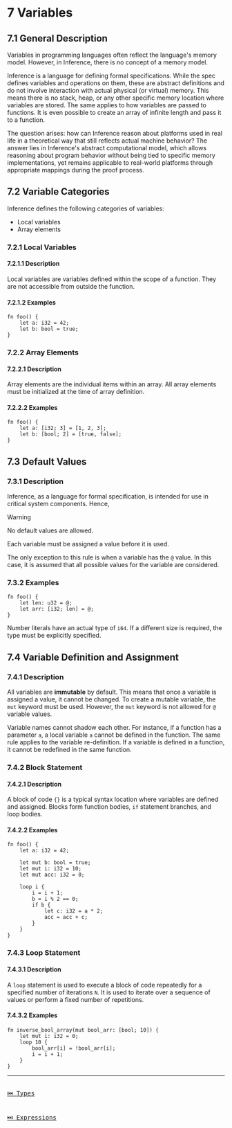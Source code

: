 # 7 Variables

## 7.1 General Description

Variables in programming languages often reflect the language's memory model. However, in Inference, there is no concept of a memory model.

Inference is a language for defining formal specifications. While the spec defines variables and operations on them, these are abstract definitions and do not involve interaction with actual physical (or virtual) memory. This means there is no stack, heap, or any other specific memory location where variables are stored. The same applies to how variables are passed to functions. It is even possible to create an array of infinite length and pass it to a function.

The question arises: how can Inference reason about platforms used in real life in a theoretical way that still reflects actual machine behavior? The answer lies in Inference's abstract computational model, which allows reasoning about program behavior without being tied to specific memory implementations, yet remains applicable to real-world platforms through appropriate mappings during the proof process.

## 7.2 Variable Categories

Inference defines the following categories of variables:

- Local variables
- Array elements

### 7.2.1 Local Variables

#### 7.2.1.1 Description

Local variables are variables defined within the scope of a function. They are not accessible from outside the function.

#### 7.2.1.2 Examples

```inference
fn foo() {
    let a: i32 = 42;
    let b: bool = true;
}
```

### 7.2.2 Array Elements

#### 7.2.2.1 Description

Array elements are the individual items within an array. All array elements must be initialized at the time of array definition.

#### 7.2.2.2 Examples

```inference
fn foo() {
    let a: [i32; 3] = [1, 2, 3];
    let b: [bool; 2] = [true, false];
}
```

## 7.3 Default Values

### 7.3.1 Description

Inference, as a language for formal specification, is intended for use in critical system components. Hence,

> [!WARNING]
> No default values are allowed.

Each variable must be assigned a value before it is used.

The only exception to this rule is when a variable has the `@` value. In this case, it is assumed that all possible values for the variable are considered.

### 7.3.2 Examples

```inference
fn foo() {
    let len: u32 = @;
    let arr: [i32; len] = @;
}
```

Number literals have an actual type of `i64`. If a different size is required, the type must be explicitly specified.

## 7.4 Variable Definition and Assignment

### 7.4.1 Description

All variables are **immutable** by default. This means that once a variable is assigned a value, it cannot be changed. To create a mutable variable, the `mut` keyword must be used. However, the `mut` keyword is not allowed for `@` variable values.

Variable names cannot shadow each other. For instance, if a function has a parameter `a`, a local variable `a` cannot be defined in the function. The same rule applies to the variable re-definition. If a variable is defined in a function, it cannot be redefined in the same function.

### 7.4.2 Block Statement

#### 7.4.2.1 Description

A block of code `{}` is a typical syntax location where variables are defined and assigned. Blocks form function bodies, `if` statement branches, and loop bodies.

#### 7.4.2.2 Examples

```inference
fn foo() {
    let a: i32 = 42;

    let mut b: bool = true;
    let mut i: i32 = 10;
    let mut acc: i32 = 0; 

    loop i {
        i = i + 1;
        b = i % 2 == 0;
        if b {        
            let c: i32 = a * 2;
            acc = acc + c;
        }
    }
}
```

### 7.4.3 Loop Statement

#### 7.4.3.1 Description

A `loop` statement is used to execute a block of code repeatedly for a specified number of iterations `N`. It is used to iterate over a sequence of values or perform a fixed number of repetitions.

#### 7.4.3.2 Examples

```inference
fn inverse_bool_array(mut bool_arr: [bool; 10]) {
    let mut i: i32 = 0;
    loop 10 {
        bool_arr[i] = !bool_arr[i];
        i = i + 1;
    }
}
```

---

[<kbd><br>⏮️ Types<br><br></kbd>](./types.md)
[<kbd><br>⏭️ Expressions<br><br></kbd>](./expressions.md)
